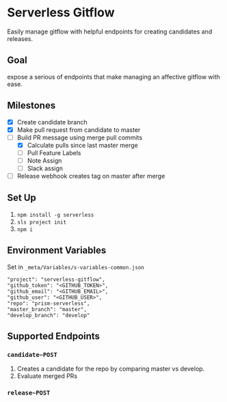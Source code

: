 # Serverless Gitflow

Easily manage gitflow with helpful endpoints for creating candidates and releases.

## Goal

expose a serious of endpoints that make managing an affective gitflow with ease.

## Milestones
- [X] Create candidate branch
- [X] Make pull request from candidate to master
- [ ] Build PR message using merge pull commits
  - [X] Calculate pulls since last master merge
  - [ ] Pull Feature Labels
  - [ ] Note Assign
  - [ ] Slack assign
- [ ] Release webhook creates tag on master after merge

## Set Up
1. `npm install -g serverless`
2. `sls project init`
3. `npm i`

## Environment Variables
Set in `_meta/Variables/s-variables-common.json`

```
"project": "serverless-gitflow",
"github_token": "<GITHUB_TOKEN>",
"github_email": "<GITHUB_EMAIL>",
"github_user": "<GITHUB_USER>",
"repo": "prism-serverless",
"master_branch": "master",
"develop_branch": "develop"
```
## Supported Endpoints

### `candidate~POST`
1. Creates a candidate for the repo by comparing master vs develop.
2. Evaluate merged PRs

### `release~POST`
